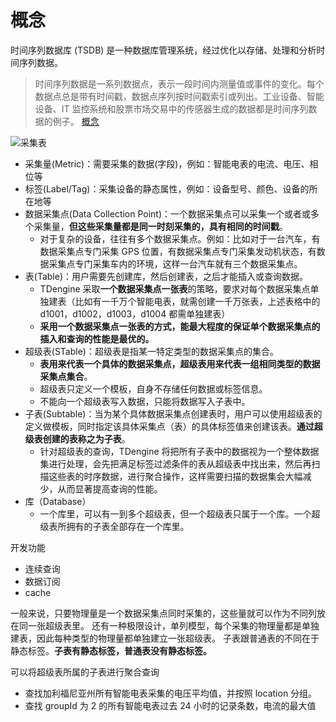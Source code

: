 # 概念
时间序列数据库 (TSDB) 是一种数据库管理系统，经过优化以存储、处理和分析时间序列数据。
> 时间序列数据是一系列数据点，表示一段时间内测量值或事件的变化。每个数据点总是带有时间戳，数据点序列按时间戳索引或列出。工业设备、智能设备、IT 监控系统和股票市场交易中的传感器生成的数据都是时间序列数据的例子。
> [概念](https://tdengine.com/tsdb/what-is-a-time-series-database/)


![采集表](https://img-blog.csdnimg.cn/dfaef50f608b4f0188128d2dd858527d.png)
- 采集量(Metric)：需要采集的数据(字段)，例如：智能电表的电流、电压、相位等
- 标签(Label/Tag)：采集设备的静态属性，例如：设备型号、颜色、设备的所在地等
- 数据采集点(Data Collection Point)：一个数据采集点可以采集一个或者或多个采集量，**但这些采集量都是同一时刻采集的，具有相同的时间戳**。
	- 对于复杂的设备，往往有多个数据采集点。例如：比如对于一台汽车，有数据采集点专门采集 GPS 位置，有数据采集点专门采集发动机状态，有数据采集点专门采集车内的环境，这样一台汽车就有三个数据采集点。
- 表(Table)：用户需要先创建库，然后创建表，之后才能插入或查询数据。
	- TDengine 采取**一个数据采集点一张表**的策略，要求对每个数据采集点单独建表（比如有一千万个智能电表，就需创建一千万张表，上述表格中的 d1001，d1002，d1003，d1004 都需单独建表）
	- **采用一个数据采集点一张表的方式，能最大程度的保证单个数据采集点的插入和查询的性能是最优的。**
- 超级表(STable)：超级表是指某一特定类型的数据采集点的集合。
	- **表用来代表一个具体的数据采集点，超级表用来代表一组相同类型的数据采集点集合**。
	- 超级表只定义一个模板，自身不存储任何数据或标签信息。
	- 不能向一个超级表写入数据，只能将数据写入子表中。
- 子表(Subtable)：当为某个具体数据采集点创建表时，用户可以使用超级表的定义做模板，同时指定该具体采集点（表）的具体标签值来创建该表。**通过超级表创建的表称之为子表**。
	- 针对超级表的查询，TDengine 将把所有子表中的数据视为一个整体数据集进行处理，会先把满足标签过滤条件的表从超级表中找出来，然后再扫描这些表的时序数据，进行聚合操作，这样需要扫描的数据集会大幅减少，从而显著提高查询的性能。
- 库（Database）
	- 一个库里，可以有一到多个超级表，但一个超级表只属于一个库。一个超级表所拥有的子表全部存在一个库里。



开发功能
- 连续查询
- 数据订阅
- cache

一般来说，只要物理量是一个数据采集点同时采集的，这些量就可以作为不同列放在同一张超级表里。
还有一种极限设计，单列模型，每个采集的物理量都是单独建表，因此每种类型的物理量都单独建立一张超级表。
子表跟普通表的不同在于静态标签。**子表有静态标签，普通表没有静态标签。**

可以将超级表所属的子表进行聚合查询
- 查找加利福尼亚州所有智能电表采集的电压平均值，并按照 location 分组。
- 查找 groupId 为 2 的所有智能电表过去 24 小时的记录条数，电流的最大值